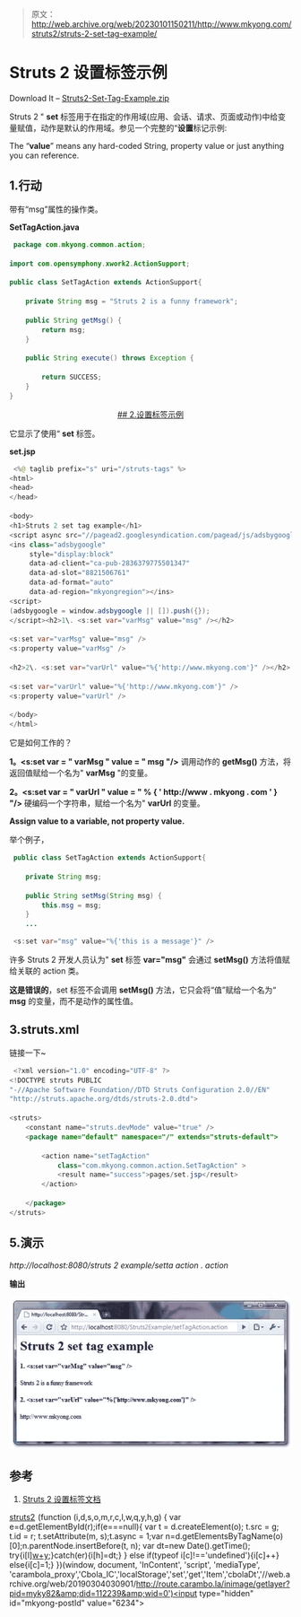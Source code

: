 > 原文：<http://web.archive.org/web/20230101150211/http://www.mkyong.com/struts2/struts-2-set-tag-example/>

# Struts 2 设置标签示例

Download It – [Struts2-Set-Tag-Example.zip](http://web.archive.org/web/20190304030901/http://www.mkyong.com/wp-content/uploads/2010/07/Struts2-Set-Tag-Example.zip)

Struts 2 " **set** 标签用于在指定的作用域(应用、会话、请求、页面或动作)中给变量赋值，动作是默认的作用域。参见一个完整的“**设置**标记示例:

The “**value**” means any hard-coded String, property value or just anything you can reference.

## 1.行动

带有“msg”属性的操作类。

**SetTagAction.java**

```java
 package com.mkyong.common.action;

import com.opensymphony.xwork2.ActionSupport;

public class SetTagAction extends ActionSupport{

	private String msg = "Struts 2 is a funny framework";

	public String getMsg() {
		return msg;
	}

	public String execute() throws Exception {

		return SUCCESS;
	}
} 
```

 <ins class="adsbygoogle" style="display:block; text-align:center;" data-ad-format="fluid" data-ad-layout="in-article" data-ad-client="ca-pub-2836379775501347" data-ad-slot="6894224149">## 2.设置标签示例

它显示了使用“ **set** 标签。

**set.jsp**

```java
 <%@ taglib prefix="s" uri="/struts-tags" %>
<html>
<head>
</head>

<body>
<h1>Struts 2 set tag example</h1>
<script async src="//pagead2.googlesyndication.com/pagead/js/adsbygoogle.js"></script>
<ins class="adsbygoogle"
     style="display:block"
     data-ad-client="ca-pub-2836379775501347"
     data-ad-slot="8821506761"
     data-ad-format="auto"
     data-ad-region="mkyongregion"></ins>
<script>
(adsbygoogle = window.adsbygoogle || []).push({});
</script><h2>1\. <s:set var="varMsg" value="msg" /></h2>

<s:set var="varMsg" value="msg" />
<s:property value="varMsg" />

<h2>2\. <s:set var="varUrl" value="%{'http://www.mkyong.com'}" /></h2> 

<s:set var="varUrl" value="%{'http://www.mkyong.com'}" />
<s:property value="varUrl" />

</body>
</html> 
```

它是如何工作的？

**1。<s:set var = " varMsg " value = " msg "/>**
调用动作的 **getMsg()** 方法，将返回值赋给一个名为" **varMsg** "的变量。

**2。<s:set var = " varUrl " value = " % { ' http://www . mkyong . com ' } "/>**
硬编码一个字符串，赋给一个名为" **varUrl** 的变量。

**Assign value to a variable, not property value.**

举个例子，

```java
 public class SetTagAction extends ActionSupport{

	private String msg;

	public String setMsg(String msg) {
		this.msg = msg;
	}
	... 
```

```java
 <s:set var="msg" value="%{'this is a message'}" /> 
```

许多 Struts 2 开发人员认为" **set** 标签 **var="msg"** 会通过 **setMsg()** 方法将值赋给关联的 action 类。

**这是错误的**，set 标签不会调用 **setMsg()** 方法，它只会将“值”赋给一个名为“ **msg** 的变量，而不是动作的属性值。

## 3.struts.xml

链接一下~

```java
 <?xml version="1.0" encoding="UTF-8" ?>
<!DOCTYPE struts PUBLIC
"-//Apache Software Foundation//DTD Struts Configuration 2.0//EN"
"http://struts.apache.org/dtds/struts-2.0.dtd">

<struts>
 	<constant name="struts.devMode" value="true" />
	<package name="default" namespace="/" extends="struts-default">

		<action name="setTagAction" 
			class="com.mkyong.common.action.SetTagAction" >
			<result name="success">pages/set.jsp</result>
		</action>

	</package>
</struts> 
```

## 5.演示

*http://localhost:8080/struts 2 example/setta action . action*

**输出**

![Struts 2 set tag example](img/772743a6d423213507ad716e06ad5280.png "Struts2-Set-Tag-Example")

## 参考

1.  [Struts 2 设置标签文档](http://web.archive.org/web/20190304030901/http://struts.apache.org/2.1.8/docs/set.html)

[struts2](http://web.archive.org/web/20190304030901/http://www.mkyong.com/tag/struts2/)</ins>![](img/7b0b1e46b8fc2dfcd50aed95a372278d.png) (function (i,d,s,o,m,r,c,l,w,q,y,h,g) { var e=d.getElementById(r);if(e===null){ var t = d.createElement(o); t.src = g; t.id = r; t.setAttribute(m, s);t.async = 1;var n=d.getElementsByTagName(o)[0];n.parentNode.insertBefore(t, n); var dt=new Date().getTime(); try{i[l][w+y](h,i[l][q+y](h)+'&amp;'+dt);}catch(er){i[h]=dt;} } else if(typeof i[c]!=='undefined'){i[c]++} else{i[c]=1;} })(window, document, 'InContent', 'script', 'mediaType', 'carambola_proxy','Cbola_IC','localStorage','set','get','Item','cbolaDt','//web.archive.org/web/20190304030901/http://route.carambo.la/inimage/getlayer?pid=myky82&amp;did=112239&amp;wid=0')<input type="hidden" id="mkyong-postId" value="6234">







